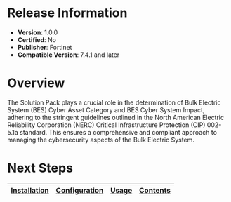 # Release Information 

 * **Version**: 1.0.0 
 * **Certified**: No 
 * **Publisher**: Fortinet 
 * **Compatible Version**: 7.4.1 and later 
 

 # Overview 
 The Solution Pack plays a crucial role in the determination of Bulk Electric System (BES) Cyber Asset Category and BES Cyber System Impact, adhering to the stringent guidelines outlined in the North American Electric Reliability Corporation (NERC) Critical Infrastructure Protection (CIP) 002-5.1a standard. This ensures a comprehensive and compliant approach to managing the cybersecurity aspects of the Bulk Electric System. 

 # Next Steps
 | [Installation](./docs/setup.md#installation) | [Configuration](./docs/setup.md#configuration) | [Usage](./docs/usage.md) | [Contents](./docs/contents.md) |
 | -------------------------------------------- | ---------------------------------------------- | ------------------------ | ------------------------------ |